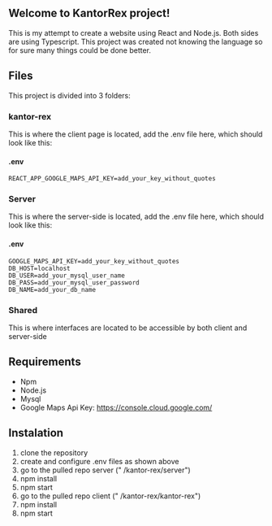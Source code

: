 ## Welcome to KantorRex project!

This is my attempt to create a website using React and Node.js. Both sides are using Typescript. This project was created not knowing the language so for sure many things could be done better.


## Files

This project is divided into 3 folders:

### kantor-rex

This is where the client page is located, add the .env file here, which should look like this:

#### .env

    REACT_APP_GOOGLE_MAPS_API_KEY=add_your_key_without_quotes

### Server

This is where the server-side is located, add the .env file here, which should look like this:

#### .env

    GOOGLE_MAPS_API_KEY=add_your_key_without_quotes
    DB_HOST=localhost
    DB_USER=add_your_mysql_user_name
    DB_PASS=add_your_mysql_user_password
    DB_NAME=add_your_db_name

### Shared

This is where interfaces are located to be accessible by both client and server-side

## Requirements

 - Npm
 - Node.js
 - Mysql
 - Google Maps Api Key: https://console.cloud.google.com/

## Instalation

 1. clone the repository
 2. create and configure .env files as shown above 
 3. go to the pulled repo server (" /kantor-rex/server")
 4. npm install
 5. npm start
 6. go to the pulled repo client (" /kantor-rex/kantor-rex")
 7. npm install
 8. npm start
